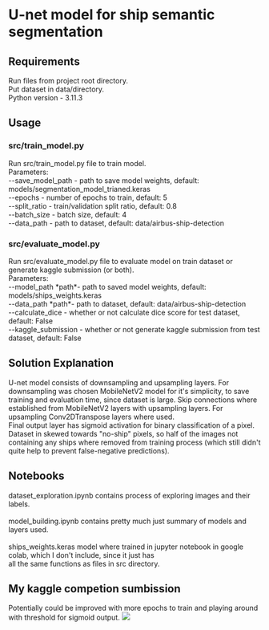 <h1>U-net model for ship semantic segmentation</h1>
<h2>Requirements</h2>
Run files from project root directory.<br />
Put dataset in data/directory.<br />
Python version - 3.11.3<br />
<h2>Usage</h2>
<h3>src/train_model.py</h3>
Run src/train_model.py file to train model.<br />
Parameters:<br />
--save_model_path - path to save model weights, default: models/segmentation_model_trianed.keras<br />
--epochs - number of epochs to train, default: 5<br />
--split_ratio - train/validation split ratio, default: 0.8<br />
--batch_size - batch size, default: 4<br />
--data_path - path to dataset, default: data/airbus-ship-detection<br />
<h3>src/evaluate_model.py</h3>
Run src/evaluate_model.py file to evaluate model on train dataset or generate kaggle submission (or both).<br />
Parameters:<br />
--model_path *path*- path to saved model weights, default: models/ships_weights.keras<br />
--data_path *path*- path to dataset, default: data/airbus-ship-detection<br />
--calculate_dice - whether or not calculate dice score for test dataset, default: False<br />
--kaggle_submission - whether or not generate kaggle submission from test dataset, default: False<br />
<h2>Solution Explanation</h2>
U-net model consists of downsampling and upsampling layers. For downsampling was chosen MobileNetV2 model for it's simplicity, 
to save training and evaluation time, since dataset is large. Skip connections where established from MobileNetV2 layers 
with upsampling layers. For upsampling Conv2DTranspose layers where used.<br />
Final output layer has sigmoid activation for binary classification of a pixel.<br />
Dataset in skewed towards "no-ship" pixels, so half of the images not containing any ships where removed from training 
process (which still didn't quite help to prevent false-negative predictions).<br />

<h2>Notebooks</h2>
dataset_exploration.ipynb contains process of exploring images and their labels.<br />
<br />
model_building.ipynb contains pretty much just summary of models and layers used.<br />
<br />
ships_weights.keras model where trained in jupyter notebook in google colab, which I don't include, since it just has<br />
all the same functions as files in src directory.<br />

<h2>My kaggle competion sumbission</h2>
Potentially could be improved with more epochs to train and playing around with threshold for sigmoid output.
<img src=https://github.com/kstamax/winstarts-submission/assets/64531390/0d0ff67a-e5b9-40cd-82d3-fc8dcede3059 />
